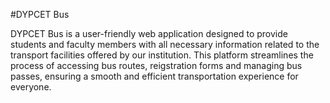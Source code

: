 #DYPCET Bus

DYPCET Bus is a user-friendly web application designed to provide students and faculty members with all necessary information related to the transport facilities offered by our institution. 
This platform streamlines the process of accessing bus routes, reigstration forms and managing bus passes, ensuring a smooth and efficient transportation experience for everyone.
